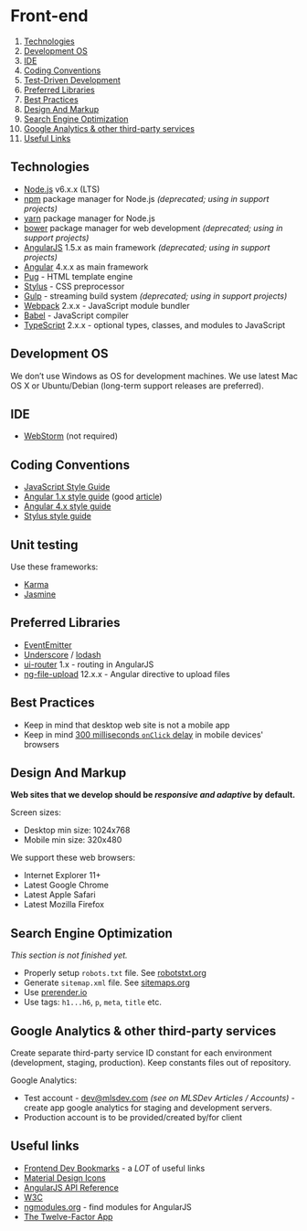 # Front-end

1. [Technologies](#technologies)
1. [Development OS](#development-os)
1. [IDE](#ide)
1. [Coding Conventions](#coding-conventions)
1. [Test-Driven Development](#test-driven-development)
1. [Preferred Libraries](#preferred-libraries)
1. [Best Practices](#best-practices)
1. [Design And Markup](#design-and-markup)
1. [Search Engine Optimization](#search-engine-optimization)
1. [Google Analytics & other third-party services](#google-analytics--other-third-party-services)
1. [Useful Links](#useful-links)


## Technologies

* [Node.js](https://nodejs.org/en) v6.x.x (LTS)
* [npm](https://www.npmjs.com) package manager for Node.js _(deprecated; using in support projects)_
* [yarn](https://yarnpkg.com/) package manager for Node.js
* [bower](http://bower.io) package manager for web development _(deprecated; using in support projects)_
* [AngularJS](https://angularjs.org) 1.5.х as main framework _(deprecated; using in support projects)_
* [Angular](https://angular.io/) 4.x.x as main framework
* [Pug](https://pugjs.orgm) - HTML template engine
* [Stylus](http://stylus-lang.com/) - CSS preprocessor
* [Gulp](http://gulpjs.com) - streaming build system _(deprecated; using in support projects)_
* [Webpack](https://webpack.js.org/) 2.x.x - JavaScript module bundler
* [Babel](https://babeljs.io/) - JavaScript compiler
* [TypeScript](https://www.typescriptlang.org/) 2.x.x - optional types, classes, and modules to JavaScript


## Development OS

We don’t use Windows as OS for development machines. We use latest Mac OS X or Ubuntu/Debian (long-term support releases are preferred).


## IDE

* [WebStorm](https://www.jetbrains.com/webstorm) (not required)


## Coding Conventions

* [JavaScript Style Guide](https://github.com/airbnb/javascript)
* [Angular 1.x style guide](https://github.com/rwwagner90/angular-styleguide-es6) (good [article](https://www.sitepoint.com/writing-angularjs-apps-using-es6/))
* [Angular 4.x style guide](https://angular.io/docs/ts/latest/guide/style-guide.html)
* [Stylus style guide](https://github.com/skyout/stylus-styleguide)


## Unit testing

Use these frameworks:
* [Karma](http://karma-runner.github.io)
* [Jasmine](http://jasmine.github.io)


## Preferred Libraries

* [EventEmitter](https://github.com/Olical/EventEmitter)
* [Underscore](http://underscorejs.org) / [lodash](https://lodash.com)
* [ui-router](https://ui-router.github.io/ng1/) 1.x - routing in AngularJS
* [ng-file-upload](https://github.com/danialfarid/ng-file-upload) 12.x.x - Angular directive to upload files


## Best Practices

* Keep in mind that desktop web site is not a mobile app
* Keep in mind [300 milliseconds `onClick` delay](http://www.sitepoint.com/5-ways-prevent-300ms-click-delay-mobile-devices) in mobile devices' browsers


## Design And Markup

__Web sites that we develop should be *responsive and adaptive* by default.__

Screen sizes:
* Desktop min size: 1024x768
* Mobile min size: 320x480

We support these web browsers:
* Internet Explorer 11+
* Latest Google Chrome
* Latest Apple Safari
* Latest Mozilla Firefox


## Search Engine Optimization

_This section is not finished yet._

* Properly setup `robots.txt` file. See [robotstxt.org](http://www.robotstxt.org)
* Generate `sitemap.xml` file. See [sitemaps.org](https://www.sitemaps.org)
* Use [prerender.io](https://prerender.io)
* Use tags: `h1...h6`, `p`, `meta`, `title` etc. 


## Google Analytics & other third-party services

Create separate third-party service ID constant for each environment (development, staging, production).
Keep constants files out of repository.

Google Analytics:
* Test account - dev@mlsdev.com _(see on MLSDev Articles / Accounts)_ - create app google analytics for staging and development servers.
* Production account is to be provided/created by/for client


## Useful links

* [Frontend Dev Bookmarks](https://github.com/dypsilon/frontend-dev-bookmarks) - a _LOT_ of useful links
* [Material Design Icons](https://materialdesignicons.com)
* [AngularJS API Reference](https://docs.angularjs.org/api)
* [W3C](http://w3.org)
* [ngmodules.org](http://ngmodules.org) - find modules for AngularJS
* [The Twelve-Factor App](http://12factor.net/)
